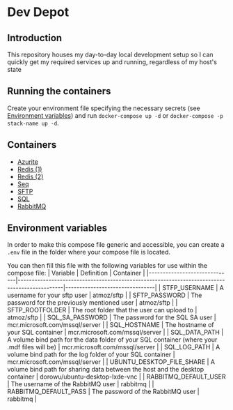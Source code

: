 # Dev Depot
## Introduction

This repository houses my day-to-day local development setup so I can quickly get my required services up and running, regardless of my host's state

## Running the containers
Create your environment file specifying the necessary secrets (see [Environment variables](#environment-variables)) and run `docker-compose up -d` or `docker-compose -p stack-name up -d`.

## Containers
- [Azurite](https://hub.docker.com/_/microsoft-azure-storage-azurite)
- [Redis (1)](https://hub.docker.com/_/redis)
- [Redis (2)](https://hub.docker.com/_/redis)
- [Seq](https://hub.docker.com/r/datalust/seq)
- [SFTP](https://hub.docker.com/r/atmoz/sftp)
- [SQL](https://hub.docker.com/_/microsoft-mssql-server)
- [RabbitMQ](https://hub.docker.com/_/rabbitmq)

## Environment variables
In order to make this compose file generic and accessible, you can create a `.env` file in the folder where your compose file is located.

You can then fill this file with the following variables for use within the compose file:
| Variable                     | Definition                                                                                   | Container                      |
|------------------------------|----------------------------------------------------------------------------------------------|--------------------------------|
| STFP_USERNAME                | A username for your sftp user                                                                | atmoz/sftp                     |
| SFTP_PASSWORD                | The password for the previously mentioned user                                               | atmoz/sftp                     |
| SFTP_ROOTFOLDER              | The root folder that the user can upload to                                                  | atmoz/sftp                     |
| SQL_SA_PASSWORD              | The password for the SQL SA user                                                             | mcr.microsoft.com/mssql/server |
| SQL_HOSTNAME                 | The hostname of your SQL container                                                           | mcr.microsoft.com/mssql/server |
| SQL_DATA_PATH                | A volume bind path for the data folder of your SQL container (where your .mdf files will be) | mcr.microsoft.com/mssql/server |
| SQL_LOG_PATH                 | A volume bind path for the log folder of your SQL container                                  | mcr.microsoft.com/mssql/server |
| UBUNTU_DESKTOP_FILE_SHARE    | A volume bind path for sharing data between the host and the desktop container               | dorowu/ubuntu-desktop-lxde-vnc |
| RABBITMQ_DEFAULT_USER        | The username of the RabbitMQ user                                                            | rabbitmq                       |
| RABBITMQ_DEFAULT_PASS        | The password of the RabbitMQ user                                                            | rabbitmq                       |
